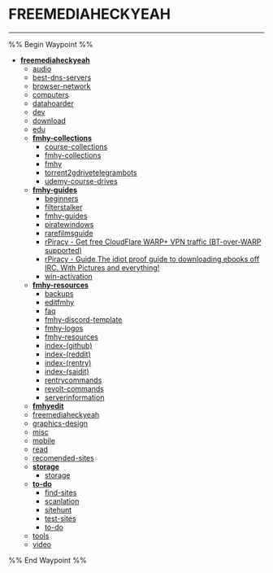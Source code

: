 # FREEMEDIAHECKYEAH

---

%% Begin Waypoint %%
- **[freemediaheckyeah](./freemediaheckyeah.md)**
	- [audio](./audio.md)
	- [best-dns-servers](./best-dns-servers.md)
	- [browser-network](./browser-network.md)
	- [computers](./computers.md)
	- [datahoarder](./datahoarder.md)
	- [dev](./dev.md)
	- [download](./download.md)
	- [edu](./edu.md)
	- **[fmhy-collections](./fmhy-collections/fmhy-collections.md)**
		- [course-collections](./fmhy-collections/course-collections.md)
		- [fmhy-collections](./fmhy-collections/fmhy-collections.md)
		- [fmhy](./fmhy-collections/fmhy.md)
		- [torrent2gdrivetelegrambots](./fmhy-collections/torrent2gdrivetelegrambots.md)
		- [udemy-course-drives](./fmhy-collections/udemy-course-drives.md)
	- **[fmhy-guides](./fmhy-guides/fmhy-guides.md)**
		- [beginners](./fmhy-guides/beginners.md)
		- [filterstalker](./fmhy-guides/filterstalker.md)
		- [fmhy-guides](./fmhy-guides/fmhy-guides.md)
		- [piratewindows](./fmhy-guides/piratewindows.md)
		- [rarefilmsguide](./fmhy-guides/rarefilmsguide.md)
		- [rPiracy - Get free CloudFlare WARP+ VPN traffic (BT-over-WARP supported)](./fmhy-guides/rPiracy%20-%20Get%20free%20CloudFlare%20WARP+%20VPN%20traffic%20(BT-over-WARP%20supported).md)
		- [rPiracy - Guide The idiot proof guide to downloading ebooks off IRC. With Pictures and everything!](./fmhy-guides/rPiracy%20-%20Guide%20The%20idiot%20proof%20guide%20to%20downloading%20ebooks%20off%20IRC.%20With%20Pictures%20and%20everything!.md)
		- [win-activation](./fmhy-guides/win-activation.md)
	- **[fmhy-resources](./fmhy-resources/fmhy-resources.md)**
		- [backups](./fmhy-resources/backups.md)
		- [editfmhy](./fmhy-resources/editfmhy.md)
		- [faq](./fmhy-resources/faq.md)
		- [fmhy-discord-template](./fmhy-resources/fmhy-discord-template.md)
		- [fmhy-logos](./fmhy-resources/fmhy-logos.md)
		- [fmhy-resources](./fmhy-resources/fmhy-resources.md)
		- [index-(github)](./fmhy-resources/index-(github).md)
		- [index-(reddit)](./fmhy-resources/index-(reddit).md)
		- [index-(rentry)](./fmhy-resources/index-(rentry).md)
		- [index-(saidit)](./fmhy-resources/index-(saidit).md)
		- [rentrycommands](./fmhy-resources/rentrycommands.md)
		- [revolt-commands](./fmhy-resources/revolt-commands.md)
		- [serverinformation](./fmhy-resources/serverinformation.md)
	- **[fmhyedit](./fmhyedit/fmhyedit.md)**
	- [freemediaheckyeah](./freemediaheckyeah.md)
	- [graphics-design](./graphics-design.md)
	- [misc](./misc.md)
	- [mobile](./mobile.md)
	- [read](./read.md)
	- [recomended-sites](./recomended-sites.md)
	- **[storage](./storage/storage.md)**
		- [storage](./storage/storage.md)
	- **[to-do](./to-do/to-do.md)**
		- [find-sites](./to-do/find-sites.md)
		- [scanlation](./to-do/scanlation.md)
		- [sitehunt](./to-do/sitehunt.md)
		- [test-sites](./to-do/test-sites.md)
		- [to-do](./to-do/to-do.md)
	- [tools](./tools.md)
	- [video](./video.md)

%% End Waypoint %%

